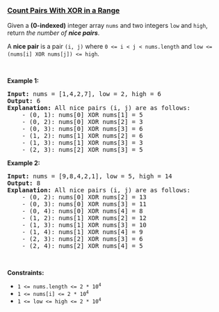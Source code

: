 ### [Count Pairs With XOR in a Range](https://leetcode.com/problems/count-pairs-with-xor-in-a-range)

<p>Given a <strong>(0-indexed)</strong> integer array <code>nums</code> and two integers <code>low</code> and <code>high</code>, return <em>the number of <strong>nice pairs</strong></em>.</p>

<p>A <strong>nice pair</strong> is a pair <code>(i, j)</code> where <code>0 &lt;= i &lt; j &lt; nums.length</code> and <code>low &lt;= (nums[i] XOR nums[j]) &lt;= high</code>.</p>

<p>&nbsp;</p>
<p><strong class="example">Example 1:</strong></p>

<pre>
<strong>Input:</strong> nums = [1,4,2,7], low = 2, high = 6
<strong>Output:</strong> 6
<strong>Explanation:</strong> All nice pairs (i, j) are as follows:
    - (0, 1): nums[0] XOR nums[1] = 5 
    - (0, 2): nums[0] XOR nums[2] = 3
    - (0, 3): nums[0] XOR nums[3] = 6
    - (1, 2): nums[1] XOR nums[2] = 6
    - (1, 3): nums[1] XOR nums[3] = 3
    - (2, 3): nums[2] XOR nums[3] = 5
</pre>

<p><strong class="example">Example 2:</strong></p>

<pre>
<strong>Input:</strong> nums = [9,8,4,2,1], low = 5, high = 14
<strong>Output:</strong> 8
<strong>Explanation:</strong> All nice pairs (i, j) are as follows:
​​​​​    - (0, 2): nums[0] XOR nums[2] = 13
&nbsp;   - (0, 3): nums[0] XOR nums[3] = 11
&nbsp;   - (0, 4): nums[0] XOR nums[4] = 8
&nbsp;   - (1, 2): nums[1] XOR nums[2] = 12
&nbsp;   - (1, 3): nums[1] XOR nums[3] = 10
&nbsp;   - (1, 4): nums[1] XOR nums[4] = 9
&nbsp;   - (2, 3): nums[2] XOR nums[3] = 6
&nbsp;   - (2, 4): nums[2] XOR nums[4] = 5</pre>

<p>&nbsp;</p>
<p><strong>Constraints:</strong></p>

<ul>
	<li><code>1 &lt;= nums.length &lt;= 2 * 10<sup>4</sup></code></li>
	<li><code>1 &lt;= nums[i] &lt;= 2 * 10<sup>4</sup></code></li>
	<li><code>1 &lt;= low &lt;= high &lt;= 2 * 10<sup>4</sup></code></li>
</ul>